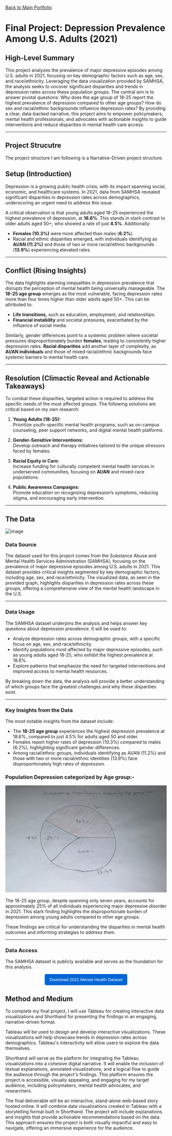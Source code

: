 [Back to Main Portfolio](README.md)

# Final Project: Depression Prevalence Among U.S. Adults (2021)

## High-Level Summary

This project analyzes the prevalence of major depressive episodes among U.S. adults in 2021, focusing on key demographic factors such as age, sex, and race/ethnicity. Leveraging the data visualization provided by SAMHSA, the analysis seeks to uncover significant disparities and trends in depression rates across these population groups. The central aim is to answer pivotal questions: Why does the age group of 18-25 report the highest prevalence of depression compared to other age groups? How do sex and racial/ethnic backgrounds influence depression rates? By providing a clear, data-backed narrative, this project aims to empower policymakers, mental health professionals, and advocates with actionable insights to guide interventions and reduce disparities in mental health care access.

---
## Project Strucutre

The project structure I am following is a Narrative-Driven project structure.
## **Setup (Introduction)**

Depression is a growing public health crisis, with its impact spanning social, economic, and healthcare systems. In 2021, data from SAMHSA revealed significant disparities in depression rates across demographics, underscoring an urgent need to address this issue.

A critical observation is that young adults aged 18-25 experienced the highest prevalence of depression, at **18.6%**. This stands in stark contrast to older adults aged 50+, who showed a rate of just **4.5%**. Additionally:
- **Females (10.3%)** were more affected than males (**6.2%**).
- Racial and ethnic disparities emerged, with individuals identifying as **AI/AN (11.2%)** and those of two or more racial/ethnic backgrounds (**13.9%**) experiencing elevated rates.

---

## **Conflict (Rising Insights)**

The data highlights alarming inequalities in depression prevalence that disrupts the perception of mental health being universally manageable. The **18-25 age group** emerges as the most vulnerable, facing depression rates more than four times higher than older adults aged 50+. This can be attributed to:
- **Life transitions,** such as education, employment, and relationships.
- **Financial instability** and societal pressures, exacerbated by the influence of social media.

Similarly, gender differences point to a systemic problem where societal pressures disproportionately burden **females**, leading to consistently higher depression rates. **Racial disparities** add another layer of complexity, as **AI/AN individuals** and those of mixed racial/ethnic backgrounds face systemic barriers to mental health care.

---

## **Resolution (Climactic Reveal and Actionable Takeaways)**

To combat these disparities, targeted action is required to address the specific needs of the most affected groups. The following solutions are critical based on my own research:
1. **Young Adults (18-25):**  
   Prioritize youth-specific mental health programs, such as on-campus counseling, peer support networks, and digital mental health platforms.
   
2. **Gender-Sensitive Interventions:**  
   Develop outreach and therapy initiatives tailored to the unique stressors faced by females.

3. **Racial Equity in Care:**  
   Increase funding for culturally competent mental health services in underserved communities, focusing on **AI/AN** and mixed-race populations.

4. **Public Awareness Campaigns:**  
   Promote education on recognizing depression’s symptoms, reducing stigma, and encouraging early intervention.

---


## The Data
![image](https://github.com/user-attachments/assets/c8d48cfe-75ca-4762-aa7b-920c7ab0ebee)

### Data Source

The dataset used for this project comes from the Substance Abuse and Mental Health Services Administration (SAMHSA), focusing on the prevalence of major depressive episodes among U.S. adults in 2021. This dataset provides critical insights segmented by key demographic factors, including age, sex, and race/ethnicity. The visualized data, as seen in the provided graph, highlights disparities in depression rates across these groups, offering a comprehensive view of the mental health landscape in the U.S.

---

### Data Usage

The SAMHSA dataset underpins the analysis and helps answer key questions about depression prevalence. It will be used to:
- Analyze depression rates across demographic groups, with a specific focus on age, sex, and race/ethnicity.
- Identify populations most affected by major depressive episodes, such as young adults aged 18-25, who exhibit the highest prevalence at 18.6%.
- Explore patterns that emphasize the need for targeted interventions and improved access to mental health resources.

By breaking down the data, the analysis will provide a better understanding of which groups face the greatest challenges and why these disparities exist.

---

### Key Insights from the Data

The most notable insights from the dataset include:
- The **18-25 age group** experiences the highest depression prevalence at 18.6%, compared to just 4.5% for adults aged 50 and older.
- Females report higher rates of depression (10.3%) compared to males (6.2%), highlighting significant gender differences.
- Among racial/ethnic groups, individuals identifying as AI/AN (11.2%) and those with two or more racial/ethnic identities (13.9%) face disproportionately high rates of depression.

### Population Depression categorized by Age group:-  
![Distribution of Major Depression Disorder by Age Group (2021)](https://raw.githubusercontent.com/Aagam2020/Shahportfolio/main/Depression_piechart.jpeg)

The 18-25 age group, despite spanning only seven years, accounts for approximately 25% of all individuals experiencing major depressive disorder in 2021. This stark finding highlights the disproportionate burden of depression among young adults compared to other age groups.

These findings are critical for understanding the disparities in mental health outcomes and informing strategies to address them.

---

### Data Access

The SAMHSA dataset is publicly available and serves as the foundation for this analysis.

<p align="center">
  <a href="https://raw.githubusercontent.com/Aagam2020/Shahportfolio/main/2021%20Mental%20health%20adults%20across%20demographics.xlsx" download>
    <button style="padding: 10px 15px; background-color: #0366d6; color: white; border: none; border-radius: 5px; cursor: pointer;">
      Download 2021 Mental Health Dataset
    </button>
  </a>
</p>



## Method and Medium

To complete my final project, I will use Tableau for creating interactive data visualizations and Shorthand for presenting the findings in an engaging, narrative-driven format.

Tableau will be used to design and develop interactive visualizations. These visualizations will help showcase trends in depression rates across demographics. Tableau's interactivity will allow users to explore the data themselves.

Shorthand will serve as the platform for integrating the Tableau visualizations into a cohesive digital narrative. It will enable the inclusion of textual explanations, annotated visualizations, and a logical flow to guide the audience through the project's findings. This platform ensures the project is accessible, visually appealing, and engaging for my target audience, including policymakers, mental health advocates, and researchers.

The final deliverable will be an interactive, stand-alone web-based story hosted online. It will combine data visualizations created in Tableau with a storytelling format built in Shorthand. The project will include explanations and insights that provide actionable recommendations based on the data. This approach ensures the project is both visually impactful and easy to navigate, offering an immersive experience for the audience.
